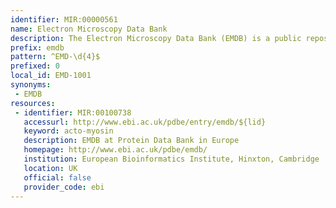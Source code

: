 ```yaml
---
identifier: MIR:00000561
name: Electron Microscopy Data Bank
description: The Electron Microscopy Data Bank (EMDB) is a public repository for electron microscopy density maps of macromolecular complexes and subcellular structures. It covers a variety of techniques, including single-particle analysis, electron tomography, and electron (2D) crystallography. The EMDB map distribution format follows the CCP4 definition, which is widely recognized by software packages used by the structural biology community.
prefix: emdb
pattern: ^EMD-\d{4}$
prefixed: 0
local_id: EMD-1001
synonyms:
 - EMDB
resources:
 - identifier: MIR:00100738
   accessurl: http://www.ebi.ac.uk/pdbe/entry/emdb/${lid}
   keyword: acto-myosin
   description: EMDB at Protein Data Bank in Europe
   homepage: http://www.ebi.ac.uk/pdbe/emdb/
   institution: European Bioinformatics Institute, Hinxton, Cambridge
   location: UK
   official: false
   provider_code: ebi
---
```

